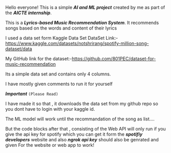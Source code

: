 Hello everyone!
This is a simple ***AI and ML project*** created by me as part of the ***AICTE internship***.

This is a ***Lyrics-based Music Recommendation System***. It recommends songs based on the words and content of their lyrics

I used a data set form Kaggle Data Set
DataSet Link:-https://www.kaggle.com/datasets/notshrirang/spotify-million-song-dataset/data

My GitHub link for the dataset:-https://github.com/801PEC/dataset-for-music-recommendation

Its a simple data set and contains only 4 columns.

I have mostly given comments to run it for yourself

***Important*** `(Please Read)`

I have made it so that , it downloads the data set from my github repo
so you dont have to login with your kaggle id.

The ML model will work until the recommandation of the song as list....

But the code blocks after that , consisting of the Web API will only run if you give the api key for spotify which you can get it form the ***spotifiy developers*** website and also ***ngrok api key*** should also be genrated and given For the website or web app to work!
